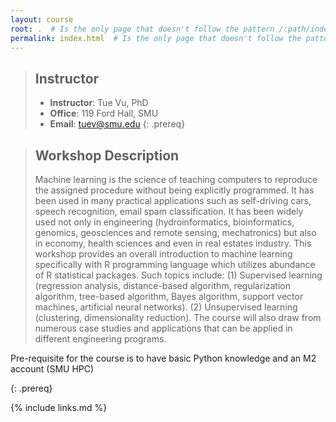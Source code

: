 ```yaml
---
layout: course
root: .  # Is the only page that doesn't follow the pattern /:path/index.html
permalink: index.html  # Is the only page that doesn't follow the pattern /:path/index.html
---
```


> ## Instructor
> - **Instructor**: Tue Vu, PhD
> - **Office**: 119 Ford Hall, SMU
> - **Email**: tuev@smu.edu
{: .prereq}

> ## Workshop Description
> Machine learning is the science of teaching computers to reproduce the assigned procedure without being explicitly programmed. It has been used in many practical applications such as self-driving cars, speech recognition, email spam classification. It has been widely used not only in engineering (hydroinformatics, bioinformatics, genomics, geosciences and remote sensing, mechatronics) but also in economy, health sciences and even in real estates industry. This workshop provides an overall introduction to machine learning specifically with R programming language which utilizes abundance of R statistical packages. Such topics include: (1) Supervised learning (regression analysis, distance-based algorithm, regularization algorithm, tree-based algorithm, Bayes algorithm, support vector machines, artificial neural networks). (2) Unsupervised learning (clustering, dimensionality reduction). The course will also draw from numerous case studies and applications that can be applied in different engineering programs.

Pre-requisite for the course is to have basic Python knowledge and an M2 account (SMU HPC)
>
{: .prereq}

{% include links.md %}
